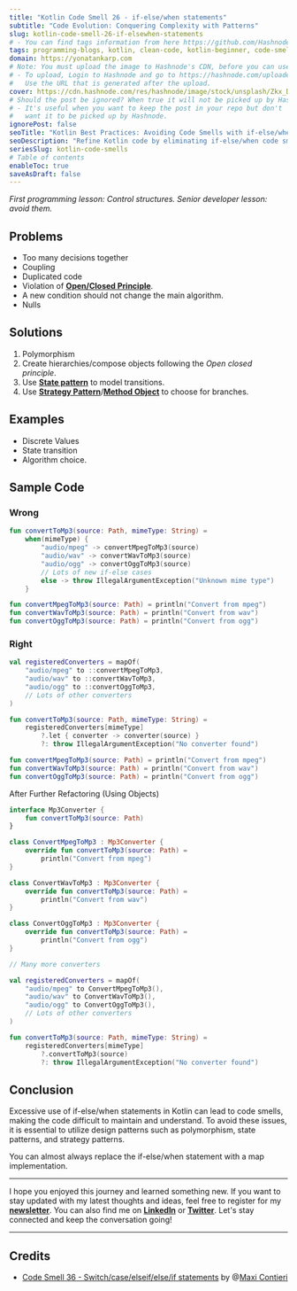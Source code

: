 ```yaml
---
title: "Kotlin Code Smell 26 - if-else/when statements"
subtitle: "Code Evolution: Conquering Complexity with Patterns"
slug: kotlin-code-smell-26-if-elsewhen-statements
# - You can find tags information from here https://github.com/Hashnode/support/blob/main/misc/tags.json
tags: programming-blogs, kotlin, clean-code, kotlin-beginner, code-smell-1
domain: https://yonatankarp.com
# Note: You must upload the image to Hashnode's CDN, before you can use it here.
# - To upload, Login to Hashnode and go to https://hashnode.com/uploader
#   Use the URL that is generated after the upload.
cover: https://cdn.hashnode.com/res/hashnode/image/stock/unsplash/Zkx_DgMQink/upload/3ba7b97b2b1663ce268d1032152b7e74.jpeg
# Should the post be ignored? When true it will not be picked up by Hashnode.
# - It's useful when you want to keep the post in your repo but don't
#   want it to be picked up by Hashnode.
ignorePost: false
seoTitle: "Kotlin Best Practices: Avoiding Code Smells with if-else/when Statemen"
seoDescription: "Refine Kotlin code by eliminating if-else/when code smells using design patterns for efficient, maintainable programming."
seriesSlug: kotlin-code-smells
# Table of contents
enableToc: true
saveAsDraft: false
---
```


*First programming lesson: Control structures. Senior developer lesson: avoid them.*

## Problems

* Too many decisions together
* Coupling
* Duplicated code
* Violation of [**Open/Closed Principle**](https://en.wikipedia.org/wiki/Open%E2%80%93closed_principle).
* A new condition should not change the main algorithm.
* Nulls

## Solutions

1. Polymorphism
2. Create hierarchies/compose objects following the *Open closed principle*.
3. Use [**State pattern**](https://en.wikipedia.org/wiki/State_pattern) to model transitions.
4. Use [**Strategy Pattern**](https://en.wikipedia.org/wiki/Strategy_pattern)/[**Method Object**](https://wiki.c2.com/?MethodObject) to choose for branches.

## Examples

* Discrete Values
* State transition
* Algorithm choice.

## Sample Code

### Wrong

```kotlin
fun convertToMp3(source: Path, mimeType: String) =
    when(mimeType) {
        "audio/mpeg" -> convertMpegToMp3(source)
        "audio/wav" -> convertWavToMp3(source)
        "audio/ogg" -> convertOggToMp3(source)
        // Lots of new if-else cases
        else -> throw IllegalArgumentException("Unknown mime type")
    }

fun convertMpegToMp3(source: Path) = println("Convert from mpeg")
fun convertWavToMp3(source: Path) = println("Convert from wav")
fun convertOggToMp3(source: Path) = println("Convert from ogg")
```

### Right

```kotlin
val registeredConverters = mapOf(
    "audio/mpeg" to ::convertMpegToMp3,
    "audio/wav" to ::convertWavToMp3,
    "audio/ogg" to ::convertOggToMp3,
    // Lots of other converters
)

fun convertToMp3(source: Path, mimeType: String) =
    registeredConverters[mimeType]
        ?.let { converter -> converter(source) }
        ?: throw IllegalArgumentException("No converter found")

fun convertMpegToMp3(source: Path) = println("Convert from mpeg")
fun convertWavToMp3(source: Path) = println("Convert from wav")
fun convertOggToMp3(source: Path) = println("Convert from ogg")
```

After Further Refactoring (Using Objects)

```kotlin
interface Mp3Converter {
    fun convertToMp3(source: Path)
}

class ConvertMpegToMp3 : Mp3Converter {
    override fun convertToMp3(source: Path) =
        println("Convert from mpeg")
}

class ConvertWavToMp3 : Mp3Converter {
    override fun convertToMp3(source: Path) =
        println("Convert from wav")
}

class ConvertOggToMp3 : Mp3Converter {
    override fun convertToMp3(source: Path) =
        println("Convert from ogg")
}

// Many more converters

val registeredConverters = mapOf(
    "audio/mpeg" to ConvertMpegToMp3(),
    "audio/wav" to ConvertWavToMp3(),
    "audio/ogg" to ConvertOggToMp3(),
    // Lots of other converters
)

fun convertToMp3(source: Path, mimeType: String) =
    registeredConverters[mimeType]
        ?.convertToMp3(source)
        ?: throw IllegalArgumentException("No converter found")
```

## Conclusion

Excessive use of if-else/when statements in Kotlin can lead to code smells, making the code difficult to maintain and understand. To avoid these issues, it is essential to utilize design patterns such as polymorphism, state patterns, and strategy patterns.

You can almost always replace the if-else/when statement with a map implementation.

---

I hope you enjoyed this journey and learned something new. If you want to stay updated with my latest thoughts and ideas, feel free to register for my [**newsletter**](https://yonatankarp.com/newsletter). You can also find me on [**LinkedIn**](https://www.linkedin.com/in/yonatankarp/) or [**Twitter**](https://twitter.com/yonatan_karp). Let's stay connected and keep the conversation going!

---

## Credits

* [Code Smell 36 - Switch/case/elseif/else/if statements](https://maximilianocontieri.com/code-smell-36-switchcaseelseifelseif-statements) by @[Maxi Contieri](@mcsee)
